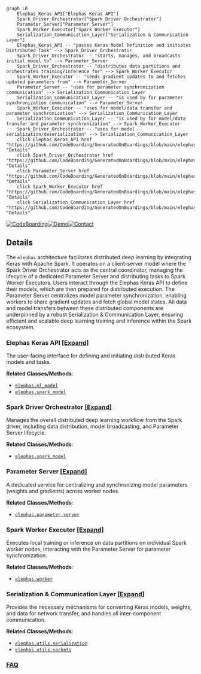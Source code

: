 ```mermaid
graph LR
    Elephas_Keras_API["Elephas Keras API"]
    Spark_Driver_Orchestrator["Spark Driver Orchestrator"]
    Parameter_Server["Parameter Server"]
    Spark_Worker_Executor["Spark Worker Executor"]
    Serialization_Communication_Layer["Serialization & Communication Layer"]
    Elephas_Keras_API -- "passes Keras Model Definition and initiates Distributed Task" --> Spark_Driver_Orchestrator
    Spark_Driver_Orchestrator -- "starts, manages, and broadcasts initial model to" --> Parameter_Server
    Spark_Driver_Orchestrator -- "distributes data partitions and orchestrates training/inference for" --> Spark_Worker_Executor
    Spark_Worker_Executor -- "sends gradient updates to and fetches updated parameters from" --> Parameter_Server
    Parameter_Server -- "uses for parameter synchronization communication" --> Serialization_Communication_Layer
    Serialization_Communication_Layer -- "is used by for parameter synchronization communication" --> Parameter_Server
    Spark_Worker_Executor -- "uses for model/data transfer and parameter synchronization" --> Serialization_Communication_Layer
    Serialization_Communication_Layer -- "is used by for model/data transfer and parameter synchronization" --> Spark_Worker_Executor
    Spark_Driver_Orchestrator -- "uses for model serialization/deserialization" --> Serialization_Communication_Layer
    click Elephas_Keras_API href "https://github.com/CodeBoarding/GeneratedOnBoardings/blob/main/elephas/Elephas_Keras_API.md" "Details"
    click Spark_Driver_Orchestrator href "https://github.com/CodeBoarding/GeneratedOnBoardings/blob/main/elephas/Spark_Driver_Orchestrator.md" "Details"
    click Parameter_Server href "https://github.com/CodeBoarding/GeneratedOnBoardings/blob/main/elephas/Parameter_Server.md" "Details"
    click Spark_Worker_Executor href "https://github.com/CodeBoarding/GeneratedOnBoardings/blob/main/elephas/Spark_Worker_Executor.md" "Details"
    click Serialization_Communication_Layer href "https://github.com/CodeBoarding/GeneratedOnBoardings/blob/main/elephas/Serialization_Communication_Layer.md" "Details"
```

[![CodeBoarding](https://img.shields.io/badge/Generated%20by-CodeBoarding-9cf?style=flat-square)](https://github.com/CodeBoarding/GeneratedOnBoardings)[![Demo](https://img.shields.io/badge/Try%20our-Demo-blue?style=flat-square)](https://www.codeboarding.org/demo)[![Contact](https://img.shields.io/badge/Contact%20us%20-%20contact@codeboarding.org-lightgrey?style=flat-square)](mailto:contact@codeboarding.org)

## Details

The `elephas` architecture facilitates distributed deep learning by integrating Keras with Apache Spark. It operates on a client-server model where the Spark Driver Orchestrator acts as the central coordinator, managing the lifecycle of a dedicated Parameter Server and distributing tasks to Spark Worker Executors. Users interact through the Elephas Keras API to define their models, which are then prepared for distributed execution. The Parameter Server centralizes model parameter synchronization, enabling workers to share gradient updates and fetch global model states. All data and model transfers between these distributed components are underpinned by a robust Serialization & Communication Layer, ensuring efficient and scalable deep learning training and inference within the Spark ecosystem.

### Elephas Keras API [[Expand]](./Elephas_Keras_API.md)
The user-facing interface for defining and initiating distributed Keras models and tasks.


**Related Classes/Methods**:

- <a href="https://github.com/maxpumperla/elephas/blob/master/elephas/ml_model.py" target="_blank" rel="noopener noreferrer">`elephas.ml_model`</a>
- <a href="https://github.com/maxpumperla/elephas/blob/master/elephas/spark_model.py" target="_blank" rel="noopener noreferrer">`elephas.spark_model`</a>


### Spark Driver Orchestrator [[Expand]](./Spark_Driver_Orchestrator.md)
Manages the overall distributed deep learning workflow from the Spark driver, including data distribution, model broadcasting, and Parameter Server lifecycle.


**Related Classes/Methods**:

- <a href="https://github.com/maxpumperla/elephas/blob/master/elephas/spark_model.py" target="_blank" rel="noopener noreferrer">`elephas.spark_model`</a>


### Parameter Server [[Expand]](./Parameter_Server.md)
A dedicated service for centralizing and synchronizing model parameters (weights and gradients) across worker nodes.


**Related Classes/Methods**:

- <a href="https://github.com/maxpumperla/elephas/blob/master/elephas/parameter/server.py" target="_blank" rel="noopener noreferrer">`elephas.parameter.server`</a>


### Spark Worker Executor [[Expand]](./Spark_Worker_Executor.md)
Executes local training or inference on data partitions on individual Spark worker nodes, interacting with the Parameter Server for parameter synchronization.


**Related Classes/Methods**:

- <a href="https://github.com/maxpumperla/elephas/blob/master/elephas/worker.py" target="_blank" rel="noopener noreferrer">`elephas.worker`</a>


### Serialization & Communication Layer [[Expand]](./Serialization_Communication_Layer.md)
Provides the necessary mechanisms for converting Keras models, weights, and data for network transfer, and handles all inter-component communication.


**Related Classes/Methods**:

- <a href="https://github.com/maxpumperla/elephas/blob/master/elephas/utils/serialization.py" target="_blank" rel="noopener noreferrer">`elephas.utils.serialization`</a>
- <a href="https://github.com/maxpumperla/elephas/blob/master/elephas/utils/sockets.py" target="_blank" rel="noopener noreferrer">`elephas.utils.sockets`</a>




### [FAQ](https://github.com/CodeBoarding/GeneratedOnBoardings/tree/main?tab=readme-ov-file#faq)